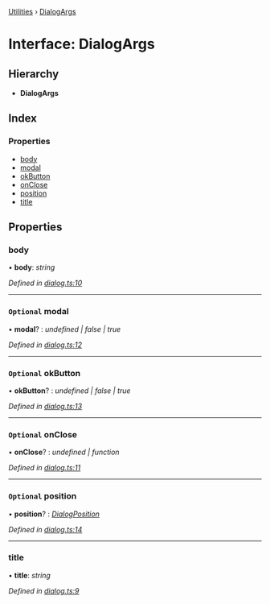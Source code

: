 [Utilities](../README.md) › [DialogArgs](dialogargs.md)

# Interface: DialogArgs

## Hierarchy

* **DialogArgs**

## Index

### Properties

* [body](dialogargs.md#body)
* [modal](dialogargs.md#optional-modal)
* [okButton](dialogargs.md#optional-okbutton)
* [onClose](dialogargs.md#optional-onclose)
* [position](dialogargs.md#optional-position)
* [title](dialogargs.md#title)

## Properties

###  body

• **body**: *string*

*Defined in [dialog.ts:10](https://github.com/noobiept/utilities/blob/2f15bff/source/dialog.ts#L10)*

___

### `Optional` modal

• **modal**? : *undefined | false | true*

*Defined in [dialog.ts:12](https://github.com/noobiept/utilities/blob/2f15bff/source/dialog.ts#L12)*

___

### `Optional` okButton

• **okButton**? : *undefined | false | true*

*Defined in [dialog.ts:13](https://github.com/noobiept/utilities/blob/2f15bff/source/dialog.ts#L13)*

___

### `Optional` onClose

• **onClose**? : *undefined | function*

*Defined in [dialog.ts:11](https://github.com/noobiept/utilities/blob/2f15bff/source/dialog.ts#L11)*

___

### `Optional` position

• **position**? : *[DialogPosition](../enums/dialogposition.md)*

*Defined in [dialog.ts:14](https://github.com/noobiept/utilities/blob/2f15bff/source/dialog.ts#L14)*

___

###  title

• **title**: *string*

*Defined in [dialog.ts:9](https://github.com/noobiept/utilities/blob/2f15bff/source/dialog.ts#L9)*
